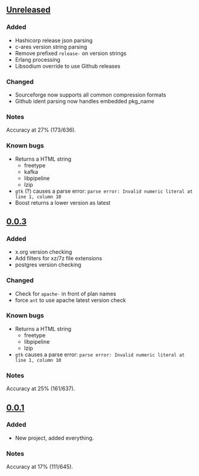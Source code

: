 ## [Unreleased]
### Added
- Hashicorp release json parsing
- c-ares version string parsing
- Remove prefixed `release-` on version strings
- Erlang processing
- Libsodium override to use Github releases

### Changed
- Sourceforge now supports all common compression formats
- Github ident parsing now handles embedded pkg_name

### Notes
Accuracy at 27% (173/636).

### Known bugs
- Returns a HTML string
  - freetype
  - kafka
  - libpipeline
  - lzip
- `gtk` (?) causes a parse error: `parse error: Invalid numeric literal at line 1, column 10`
- Boost returns a lower version as latest

## [0.0.3]
### Added
- x.org version checking
- Add filters for xz/7z file extensions
- postgres version checking

### Changed
- Check for `apache-` in front of plan names
- force `ant` to use apache latest version check

### Known bugs
- Returns a HTML string
  - freetype
  - libpipeline
  - lzip
- `gtk` causes a parse error: `parse error: Invalid numeric literal at line 1, column 10`

### Notes
Accuracy at 25% (161/637).

## [0.0.1]
### Added
- New project, added everything.

### Notes
Accuracy at 17% (111/645).

[Unreleased]: https://github.com/predominant/groundskeeper/compare/0.0.1...HEAD
[0.0.1]: https://github.com/predominant/groudskeeper/releases/tag/0.0.1
[0.0.3]: https://github.com/predominant/groudskeeper/releases/tag/0.0.3

